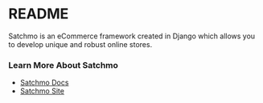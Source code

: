 # README #

Satchmo is an eCommerce framework created in Django which allows you to develop unique and robust online stores.

### Learn More About Satchmo ###

* [Satchmo Docs](http://docs.satchmoproject.com)
* [Satchmo Site](http://www.satchmoproject.com)